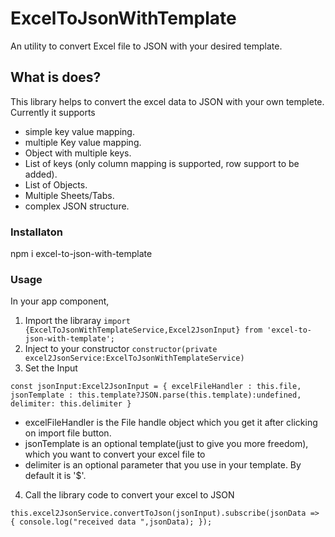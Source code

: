 # ExcelToJsonWithTemplate

An utility to convert Excel file to JSON with your desired template.

## What is does?
This library helps to convert the excel data to JSON with your own templete.
Currently it supports
* simple key value mapping.
* multiple Key value mapping.
* Object with multiple keys.
* List of keys (only column mapping is supported, row support to be added).
* List of Objects.
* Multiple Sheets/Tabs.
* complex JSON structure.

### Installaton
npm i excel-to-json-with-template

### Usage
In your app component,
1. Import the libraray
`import {ExcelToJsonWithTemplateService,Excel2JsonInput} from 'excel-to-json-with-template';`
2. Inject to your constructor
`constructor(private excel2JsonService:ExcelToJsonWithTemplateService)`
3. Set the Input

`const jsonInput:Excel2JsonInput = {
      excelFileHandler : this.file,
      jsonTemplate : this.template?JSON.parse(this.template):undefined,
      delimiter: this.delimiter
    }`
   * excelFileHandler is the File handle object which you get it after clicking on import file button.
   * jsonTemplate is an optional template(just to give you more freedom), which you want to convert your excel file to
   * delimiter is an optional parameter that you use in your template. By default it is '$'.
4. Call the library code to convert your excel to JSON

 `this.excel2JsonService.convertToJson(jsonInput).subscribe(jsonData => {
      console.log("received data ",jsonData);
    });`
   




